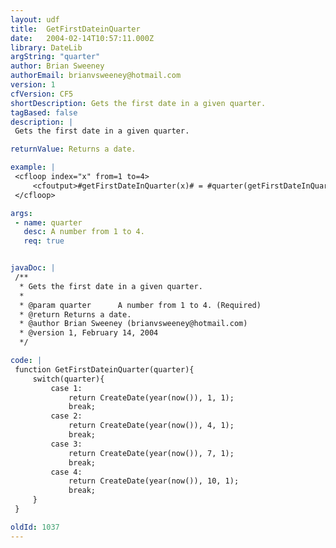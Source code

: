 ```yaml
---
layout: udf
title:  GetFirstDateinQuarter
date:   2004-02-14T10:57:11.000Z
library: DateLib
argString: "quarter"
author: Brian Sweeney
authorEmail: brianvsweeney@hotmail.com
version: 1
cfVersion: CF5
shortDescription: Gets the first date in a given quarter.
tagBased: false
description: |
 Gets the first date in a given quarter.

returnValue: Returns a date.

example: |
 <cfloop index="x" from=1 to=4>
     <cfoutput>#getFirstDateInQuarter(x)# = #quarter(getFirstDateInQuarter(x))#<br></cfoutput>
 </cfloop>

args:
 - name: quarter
   desc: A number from 1 to 4.
   req: true


javaDoc: |
 /**
  * Gets the first date in a given quarter.
  * 
  * @param quarter      A number from 1 to 4. (Required)
  * @return Returns a date. 
  * @author Brian Sweeney (brianvsweeney@hotmail.com) 
  * @version 1, February 14, 2004 
  */

code: |
 function GetFirstDateinQuarter(quarter){
     switch(quarter){
         case 1:
             return CreateDate(year(now()), 1, 1);
             break;
         case 2:
             return CreateDate(year(now()), 4, 1);
             break;
         case 3:
             return CreateDate(year(now()), 7, 1);
             break;
         case 4:
             return CreateDate(year(now()), 10, 1);
             break;
     }
 }

oldId: 1037
---
```



